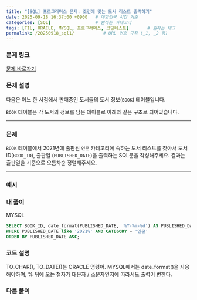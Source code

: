 ```yaml
---
title: "[SQL] 프로그래머스 문제: 조건에 맞는 도서 리스트 출력하기"
date: 2025-09-18 16:37:00 +0900   # 대한민국 시간 기준
categories: [SQL]                 # 원하는 카테고리
tags: [TIL, ORACLE, MYSQL, 프로그래머스, 코딩테스트]       # 원하는 태그
permalink: /20250918_sql1/           # URL 번호 규칙 (_1, _2 등)
---
```


### 문제 링크

[문제 바로가기](https://school.programmers.co.kr/learn/courses/30/lessons/144853)



### **문제 설명**

다음은 어느 한 서점에서 판매중인 도서들의 도서 정보(`BOOK`) 테이블입니다.

`BOOK` 테이블은 각 도서의 정보를 담은 테이블로 아래와 같은 구조로 되어있습니다.


---

### 문제

`BOOK` 테이블에서 2021년에 출판된 `인문` 카테고리에 속하는 도서 리스트를 찾아서 도서 ID(`BOOK_ID`), 출판일 (`PUBLISHED_DATE`)을 출력하는 SQL문을 작성해주세요.
결과는 출판일을 기준으로 오름차순 정렬해주세요.

---

### 예시




### 내 풀이
MYSQL
```sql
SELECT BOOK_ID, date_format(PUBLISHED_DATE, '%Y-%m-%d') AS PUBLISHED_DATE FROM BOOK
WHERE PUBLISHED_DATE like '2021%' AND CATEGORY = '인문'
ORDER BY PUBLISHED_DATE ASC;
```



### 코드 설명

TO_CHAR(), TO_DATE()는 ORACLE 명령어. MYSQL에서는 date_format()을 사용해야하며, % 뒤에 오는 철자가 대문자 / 소문자인지에 따라서도 출력이 변한다.


### 다른 풀이


